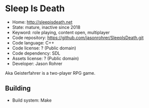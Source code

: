 # Sleep Is Death

- Home: http://sleepisdeath.net
- State: mature, inactive since 2018
- Keyword: role playing, content open, multiplayer
- Code repository: https://github.com/jasonrohrer/SleepIsDeath.git
- Code language: C++
- Code license: ? (Public domain)
- Code dependency: SDL
- Assets license: ? (Public domain)
- Developer: Jason Rohrer

Aka Geisterfahrer is a two-player RPG game.

## Building

- Build system: Make
